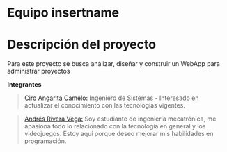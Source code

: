 # Equipo insertname

# Descripción del proyecto

Para este proyecto se busca análizar, diseñar y construir un WebApp para administrar proyectos

**Integrantes**

> [Ciro Angarita Camelo:](https://github.com/ciroac3188) 
 Ingeniero de Sistemas - Interesado en actualizar el conocimiento con las tecnologias vigentes.

> [Andrés Rivera Vega:](https://github.com/TeamARV) 
Soy estudiante de ingeniería mecatrónica, me apasiona todo lo relacionado con la tecnología en general y los videojuegos. Estoy aquí porque deseo mejorar mis habilidades en  programación. 


